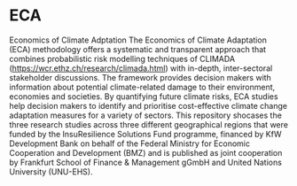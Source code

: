 # ECA
Economics of Climate Adptation
The Economics of Climate Adaptation (ECA) methodology offers a systematic and transparent approach that combines probabilistic risk modelling techniques of CLIMADA (https://wcr.ethz.ch/research/climada.html) with in-depth, inter-sectoral stakeholder discussions. The framework provides decision makers with information about potential climate-related damage to their environment, economies and societies. By quantifying future climate risks, ECA studies help decision makers to identify and prioritise cost-effective climate change adaptation measures for a variety of sectors.
This repository shocases the three research studies across three different geographical regions that were funded by the InsuResilience Solutions Fund programme, financed by KfW Development Bank on behalf of the Federal Ministry for Economic Cooperation and Development (BMZ) and is published as joint cooperation by Frankfurt School of Finance & Management gGmbH and United Nations University (UNU-EHS).
